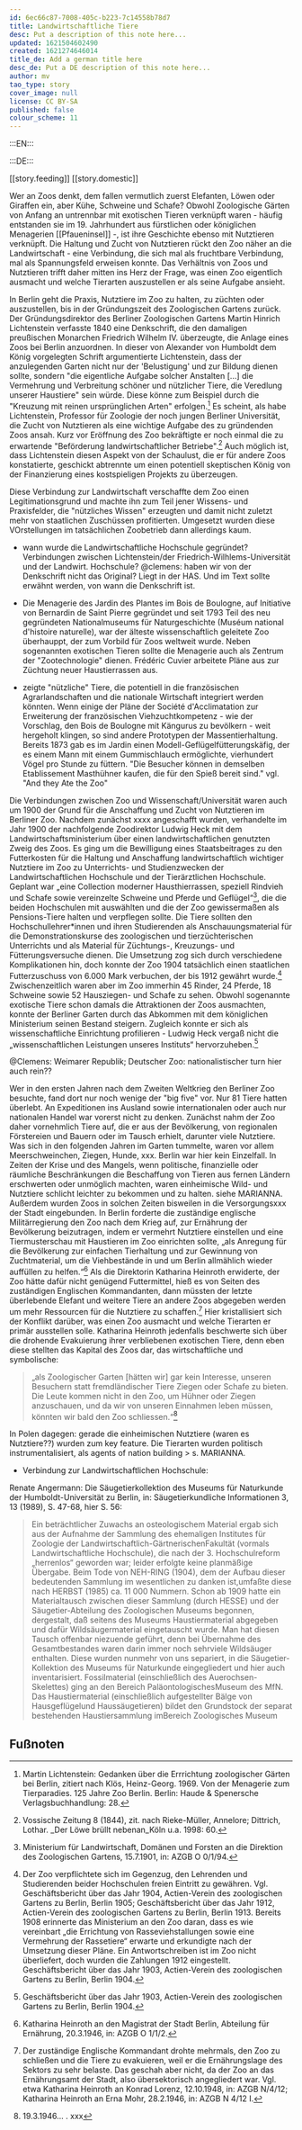 ```yaml
---
id: 6ec66c87-7008-405c-b223-7c14558b78d7
title: Landwirtschaftliche Tiere
desc: Put a description of this note here...
updated: 1621504602490
created: 1621274646014
title_de: Add a german title here
desc_de: Put a DE description of this note here...
author: mv 
tao_type: story
cover_image: null
license: CC BY-SA
published: false
colour_scheme: 11
---
```



:::EN:::



:::DE:::

[[story.feeding]]
[[story.domestic]] 

Wer an Zoos denkt, dem fallen vermutlich zuerst Elefanten, Löwen oder Giraffen ein, aber Kühe, Schweine und Schafe? Obwohl Zoologische Gärten von Anfang an untrennbar mit exotischen Tieren verknüpft waren - häufig entstanden sie im 19. Jahrhundert aus fürstlichen oder königlichen Menagerien [[Pfaueninsel]] -, ist ihre Geschichte ebenso mit Nutztieren verknüpft. Die Haltung und Zucht von Nutztieren rückt den Zoo näher an die Landwirtschaft - eine Verbindung, die sich mal als fruchtbare Verbindung, mal als Spannungsfeld erweisen konnte. Das Verhältnis von Zoos und Nutztieren trifft daher mitten ins Herz der Frage, was einen Zoo eigentlich ausmacht und welche Tierarten auszustellen er als seine Aufgabe ansieht. 

In Berlin geht die Praxis, Nutztiere im Zoo zu halten, zu züchten oder auszustellen, bis in der Gründungszeit des Zoologischen Gartens zurück. Der Gründungsdirektor des Berliner Zoologischen Gartens Martin Hinrich Lichtenstein verfasste 1840  eine Denkschrift, die den damaligen preußischen Monarchen Friedrich Wilhelm IV. überzeugte, die Anlage eines Zoos bei Berlin anzuordnen. In dieser von Alexander von Humboldt dem König vorgelegten Schrift argumentierte Lichtenstein, dass der anzulegenden Garten nicht nur der 'Belustigung' und zur Bildung dienen sollte, sondern "die eigentliche Aufgabe solcher Anstalten [...] die Vermehrung und Verbreitung schöner und nützlicher Tiere, die Veredlung unserer Haustiere" sein würde. Diese könne zum Beispiel durch die "Kreuzung mit reinen ursprünglichen Arten" erfolgen.[^lichtenstein1] Es scheint, als habe Lichtenstein, Professor für Zoologie der noch jungen Berliner Universität, die Zucht von Nutztieren als eine wichtige Aufgabe des zu gründenden Zoos ansah. Kurz vor Eröffnung des Zoo bekräftigte er noch einmal die zu erwartende "Beförderung landwirtschaftlicher Betriebe".[^lichtenstein1-2] Auch möglich ist, dass Lichtenstein diesen Aspekt von der Schaulust, die er für andere Zoos konstatierte, geschickt abtrennte um einen potentiell skeptischen König von der Finanzierung eines kostspieligen Projekts zu überzeugen.

<!-- Ich habe in AZGB, O 0/1/135 einen Entwurf der Gedanken gefunden. Ich kann Lichtenstein unmöglich lesen. Magst du draufgucken?-->
<!-- I can try, schickst du mir oder nächste Woche dann im Archiv? Hab es auch noch mal Sandra geschrieben, ggf. für nächsten Dienstag für unseren HAS-Termin-->

Diese Verbindung zur Landwirtschaft verschaffte dem Zoo einen Legitimationsgrund und machte ihn zum Teil jener Wissens- und Praxisfelder, die "nützliches Wissen" erzeugten und damit nicht zuletzt mehr von staatlichen Zuschüssen profitierten. Umgesetzt wurden diese VOrstellungen im tatsächlichen Zoobetrieb dann allerdings kaum. 
 
* wann wurde die Landwirtschaftliche Hochschule gegründet? Verbindungen zwischen Lichtenstein/der Friedrich-Wilhlems-Universität und der Landwirt. Hochschule?
@clemens: haben wir von der Denkschrift nicht das Original? Liegt in der HAS. Und im Text sollte erwähnt werden, von wann die Denkschrift ist.

* Die Menagerie des Jardin des Plantes im Bois de Boulogne, auf Initiative von Bernardin de Saint Pierre gegründet und seit 1793 Teil des neu gegründeten Nationalmuseums für Naturgeschichte (Muséum national d'histoire naturelle), war der älteste wissenschaftlich geleitete Zoo überhauppt, der zum Vorbild für Zoos weltweit wurde. Neben sogenannten exotischen Tieren sollte die Menagerie auch als Zentrum der "Zootechnologie" dienen. Frédéric Cuvier arbeitete Pläne aus zur Züchtung neuer Haustierrassen aus.
* zeigte "nützliche" Tiere, die potentiell in die französischen Agrarlandschaften und die nationale Wirtschaft integriert werden könnten. Wenn einige der Pläne der Société d'Acclimatation zur Erweiterung der französischen Viehzuchtkompetenz - wie der Vorschlag, den Bois de Boulogne mit Kängurus zu bevölkern - weit hergeholt klingen, so sind andere Prototypen der Massentierhaltung. Bereits 1873 gab es im Jardin einen Modell-Geflügelfütterungskäfig, der es einem Mann mit einem Gummischlauch ermöglichte, vierhundert Vögel pro Stunde zu füttern. "Die Besucher können in demselben Etablissement Masthühner kaufen, die für den Spieß bereit sind." vgl. "And they Ate the Zoo"


Die Verbindungen zwischen Zoo und Wissenschaft/Universität waren auch um 1900 der Grund für die Anschaffung und Zucht von Nutztieren im Berliner Zoo. Nachdem zunächst xxxx angeschafft wurden, verhandelte im Jahr 1900 der nachfolgende Zoodirektor Ludwig Heck mit dem Landwirtschaftsministerium über einen landwirtschaftlichen genutzten Zweig des Zoos. Es ging um die Bewilligung eines Staatsbeitrages zu den Futterkosten für die Haltung und Anschaffung landwirtschaftlich wichtiger Nutztiere im Zoo zu Unterrichts- und Studienzwecken der Landwirtschaftlichen Hochschule und der Tierärztlichen Hochschule. Geplant war „eine Collection moderner Hausthierrassen, speziell Rindvieh und Schafe sowie vereinzelte Schweine und Pferde und Geflügel“[^LandwirtschTierpark1], die die beiden Hochschulen mit auswählten und die der Zoo gewissermaßen als Pensions-Tiere halten und verpflegen sollte. Die Tiere sollten den Hochschullehrer\*innen und ihren Studierenden als Anschauungsmaterial für die Demonstrationskurse des zoologischen und tierzüchterischen Unterrichts und als Material für Züchtungs-, Kreuzungs- und Fütterungsversuche dienen. Die Umsetzung zog sich durch verschiedene Komplikationen hin, doch konnte der Zoo 1904 tatsächlich einen staatlichen Futterzuschuss von 6.000 Mark verbuchen, der bis 1912 gewährt wurde.[^LandwirtschTierpark2] Zwischenzeitlich waren aber im Zoo immerhin 45 Rinder, 24 Pferde, 18 Schweine sowie 52 Hausziegen- und Schafe zu sehen. Obwohl sogenannte exotische Tiere schon damals die Attraktionen der Zoos ausmachten, konnte der Berliner Garten durch das Abkommen mit dem königlichen Ministerium seinen Bestand steigern. Zugleich konnte er sich als wissenschaftliche Einrichtung profilieren - Ludwig Heck vergaß nicht die „wissenschaftlichen Leistungen unseres Instituts“ hervorzuheben.[^LandwirtschTierpark3]

@Clemens: Weimarer Republik; Deutscher Zoo: nationalistischer turn hier auch rein??


Wer in den ersten Jahren nach dem Zweiten Weltkrieg den Berliner Zoo besuchte, fand dort nur noch wenige der "big five" vor. Nur 81 Tiere hatten überlebt. An Expeditionen ins Ausland sowie internationalen oder auch nur nationalen Handel war vorerst nicht zu denken. Zunächst nahm der Zoo daher  vornehmlich Tiere auf, die er aus der Bevölkerung, von regionalen Förstereien und Bauern oder im Tausch erhielt, darunter viele Nutztiere. Was sich in den folgenden Jahren im Garten tummelte, waren vor allem Meerschweinchen, Ziegen, Hunde, xxx. Berlin war hier kein Einzelfall. In Zeiten der Krise und des Mangels, wenn politische, finanzielle oder räumliche Beschränkungen die Beschaffung von Tieren aus fernen Ländern erschwerten oder unmöglich machten, waren einheimische Wild- und Nutztiere schlicht leichter zu bekommen und zu halten. siehe MARIANNA. Außerdem wurden Zoos in solchen Zeiten bisweilen in die Versorgungsxxx der Stadt eingebunden. In Berlin forderte die zuständige englische Militärregierung den Zoo nach dem Krieg auf, zur Ernährung der Bevölkerung beizutragen, indem er vermehrt Nutztiere einstellen und eine Tiermusterschau mit Haustieren im Zoo einrichten sollte, „als Anregung für die Bevölkerung zur einfachen Tierhaltung und zur Gewinnung von Zuchtmaterial, um die Viehbestände in und um Berlin allmählich wieder auffüllen zu helfen.“[^SpandauerForst11] Als die Direktorin Katharina Heinroth erwiderte, der Zoo hätte dafür nicht genügend Futtermittel, hieß es von Seiten des zuständigen Englischen Kommandanten, dann müssten der letzte überlebende Elefant und weitere Tiere an andere Zoos abgegeben werden um mehr Ressourcen für die Nutztiere zu schaffen.[^SpandauerForst12] Hier kristallisiert sich der Konflikt darüber, was einen Zoo ausmacht und welche Tierarten er primär ausstellen solle. Katharina Heinroth jedenfalls beschwerte sich über die drohende Evakuierung ihrer verbliebenen exotischen Tiere, denn eben diese stellten das Kapital des Zoos dar, das wirtschaftliche und symbolische:

>„als Zoologischer Garten [hätten wir] gar kein Interesse, unseren Besuchern statt fremdländischer Tiere Ziegen oder Schafe zu bieten. Die Leute kommen nicht in den Zoo, um Hühner oder Ziegen anzuschauen, und da wir von unseren Einnahmen leben müssen, könnten wir bald den Zoo schliessen.“[^SpandauerForst13]

In Polen dagegen: gerade die einheimischen Nutztiere (waren es Nutztiere??) wurden zum key feature. Die Tierarten wurden politisch instrumentalisiert, als agents of nation building > s. MARIANNA. 







* Verbindung zur Landwirtschaftlichen Hochschule:

Renate Angermann: Die Säugetierkollektion des Museums für Naturkunde der Humboldt-Universität zu Berlin, in: Säugetierkundliche Informationen 3, 13 (1989), S. 47-68, hier S. 56:
>Ein  beträchtlicher  Zuwachs  an  osteologischem  Material  ergab  sich  aus  der  Aufnahme  der Sammlung   des   ehemaligen   Institutes   für   Zoologie   der   Landwirtschaftlich-GärtnerischenFakultät  (vormals  Landwirtschaftliche  Hochschule),  die  nach  der  3.  Hochschulreform  „her­renlos“  geworden  war;  leider  erfolgte  keine  planmäßige  Übergabe.   Beim  Tode  von  NEH-RING  (1904),  dem  der  Aufbau  dieser  bedeutenden  Sammlung  im  wesentlichen  zu  danken  ist,umfaßte  diese  nach  HERBST  (1985)   ca.   11  000  Nummern.   Schon  ab  1909  hatte  ein  Material­tausch  zwischen  dieser  Sammlung  (durch  HESSE)  und  der  Säugetier-Abteilung  des  Zoolo­gischen  Museums  begonnen,  dergestalt,  daß  seitens  des  Museums  Haustiermaterial  abgege­ben  und  dafür  Wildsäugermaterial  eingetauscht  wurde.  Man  hat  diesen  Tausch  offenbar  niezuende  geführt,  denn  bei  Übernahme  des  Gesamtbestandes  waren  darin  immer  noch  sehrviele   Wildsäuger   enthalten.   Diese  wurden   nunmehr   von  uns   separiert,   in   die   Säugetier-Kollektion  des  Museums  für  Naturkunde  eingegliedert  und  hier  auch  inventarisiert.  Fossil­material   (einschließlich   des   Auerochsen-Skelettes)   ging   an   den   Bereich  PaläontologischesMuseum  des  MfN.  Das  Haustiermaterial  (einschließlich  aufgestellter  Bälge  von  Hausgeflügelund  Haussäugetieren)  bildet  den  Grundstock  der  separat  bestehenden  Haustiersammlung  imBereich  Zoologisches  Museum







## Fußnoten

[^lichtenstein1]: Martin Lichtenstein: Gedanken über die Errrichtung zoologischer Gärten bei Berlin, zitiert nach Klös, Heinz-Georg. 1969. Von der Menagerie zum Tierparadies. 125 Jahre Zoo Berlin. Berlin: Haude & Spenersche Verlagsbuchhandlung: 28.

[^lichtenstein1-2]: Vossische Zeitung 8 (1844), zit. nach Rieke-Müller, Annelore; Dittrich, Lothar. _Der Löwe brüllt nebenan_Köln u.a. 1998: 60.

[^SpandauerForst11]: Katharina Heinroth an den Magistrat der Stadt Berlin, Abteilung für Ernährung, 20.3.1946, in: AZGB O 1/1/2.

[^SpandauerForst12]: Der zuständige Englische Kommandant drohte mehrmals, den Zoo zu schließen und die Tiere zu evakuieren, weil er die Ernährungslage des Sektors zu sehr belaste. Das geschah aber nicht, da der Zoo an das Ernährungsamt der Stadt, also übersektorisch angegliedert war. Vgl. etwa Katharina Heinroth an Konrad Lorenz, 12.10.1948, in: AZGB N/4/12; Katharina Heinroth an Erna Mohr, 28.2.1946, in: AZGB N 4/12 I.

[^SpandauerForst13]: 19.3.1946... . xxx

[^LandwirtschTierpark1]: Ministerium für Landwirtschaft, Domänen und Forsten an die Direktion des Zoologischen Gartens, 15.7.1901, in: AZGB O 0/1/94.

[^LandwirtschTierpark2]: Der Zoo verpflichtete sich im Gegenzug, den Lehrenden und Studierenden beider Hochschulen freien Eintritt zu gewähren. Vgl. Geschäftsbericht über das Jahr 1904, Actien-Verein des zoologischen Gartens zu Berlin, Berlin 1905; Geschäftsbericht über das Jahr 1912, Actien-Verein des zoologischen Gartens zu Berlin, Berlin 1913. Bereits 1908 erinnerte das Ministerium an den Zoo daran, dass es wie vereinbart „die Errichtung von Rasseviehstallungen sowie eine Vermehrung der Rassetiere“ erwarte und erkundigte nach der Umsetzung dieser Pläne. Ein Antwortschreiben ist im Zoo nicht überliefert, doch wurden die Zahlungen 1912 eingestellt. Geschäftsbericht über das Jahr 1903, Actien-Verein des zoologischen Gartens zu Berlin, Berlin 1904.

[^LandwirtschTierpark3]: Geschäftsbericht über das Jahr 1903, Actien-Verein des zoologischen Gartens zu Berlin, Berlin 1904.